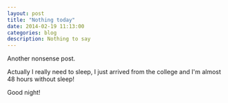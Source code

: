 ```yaml
---
layout: post
title: "Nothing today"
date: 2014-02-19 11:13:00
categories: blog
description: Nothing to say
---
```


<div class="wrapper" markdown="1">
Another nonsense post.

Actually I really need to sleep, I just arrived from the college and I'm almost 48 hours without sleep!

Good night!
</div>

